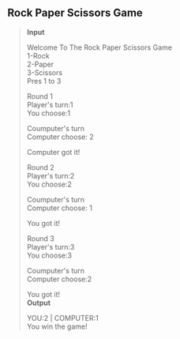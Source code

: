 ## Rock Paper Scissors Game     

> **Input**   
>      
> Welcome To The Rock Paper Scissors Game  
> 1-Rock         
  2-Paper        
  3-Scissors      
> Pres 1 to 3   
>              
> Round 1        
> Player's turn:1     
> You choose:1     
>      
> Coumputer's turn      
> Computer choose: 2     
>       
> Computer got it!      
>     
> Round 2      
> Player's turn:2     
> You choose:2      
>        
> Coumputer's turn        
> Computer choose: 1      
>       
> You got it!     
>       
> Round 3     
> Player's turn:3      
> You choose:3     
>     
> Coumputer's turn        
> Computer choose:2      
>     
> You got it!   
> **Output** 
>       
> YOU:2 | COMPUTER:1              
> You win the game!           
>
